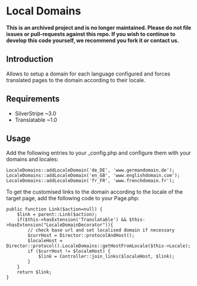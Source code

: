 # Local Domains

**This is an archived project and is no longer maintained. Please do not file issues or pull-requests against this repo. If you wish to continue to develop this code yourself, we recommend you fork it or contact us.**


## Introduction

Allows to setup a domain for each language configured and forces translated pages to the domain 
according to their locale.

## Requirements

 * SilverStripe ~3.0
 * Translatable ~1.0
 
## Usage

Add the following entries to your _config.php and configure them with your domains and locales:

```
LocaleDomains::addLocaleDomain('de_DE', 'www.germandomain.de');
LocaleDomains::addLocaleDomain('en_GB', 'www.englishdomain.com');
LocaleDomains::addLocaleDomain('fr_FR', 'www.frenchdomain.fr');
```

To get the customised links to the domain according to the locale of the target page, 
add the following code to your Page.php:

```
public function Link($action=null) {
	$link = parent::Link($action);
	if($this->hasExtension('Translatable') && $this->hasExtension("LocaleDomainDecorator")){
		// check base url and set localised domain if necessary
		$currHost = Director::protocolAndHost();
		$localeHost = Director::protocol().LocaleDomains::getHostFromLocale($this->Locale);
		if ($currHost != $localeHost) {
			$link = Controller::join_links($localeHost, $link);
		}
	}
	return $link;
}
```

